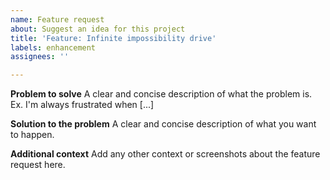 ```yaml
---
name: Feature request
about: Suggest an idea for this project
title: 'Feature: Infinite impossibility drive'
labels: enhancement
assignees: ''

---
```


**Problem to solve**
A clear and concise description of what the problem is. Ex. I'm always frustrated when [...]

**Solution to the problem**
A clear and concise description of what you want to happen.

**Additional context**
Add any other context or screenshots about the feature request here.
